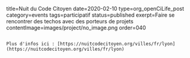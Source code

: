 title=Nuit du Code Citoyen
date=2020-02-10
type=org_openCiLife_post
category=events
tags=participatif
status=published
exerpt=Faire se rencontrer des techos avec des porteurs de projets
contentImage=images/project/no_image.png
order=040
~~~~~~

Plus d'infos ici : [https://nuitcodecitoyen.org/villes/fr/lyon](https://nuitcodecitoyen.org/villes/fr/lyon)